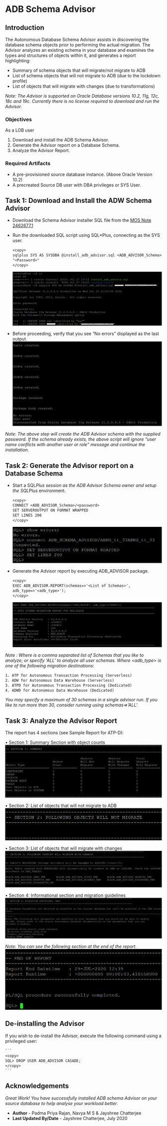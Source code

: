 # ADB Schema Advisor
## Introduction
The Autonomous Database Schema Advisor assists in discovering the database schema objects prior to performing the actual migration. The Advisor analyzes an existing schema in your database and examines the types and structures of objects within it, and generates a report highlighting: 
- Summary of schema objects that will migrate/not migrate to ADB
- List of schema objects that will not migrate to ADB (due to the lockdown profile)
- List of objects that will migrate with changes (due to transformations)

*Note: The Advisor is supported on Oracle Database versions 10.2, 11g, 12c, 18c and 19c. Currently there is no license required to download and run the Advisor.*

### Objectives

As a LOB user
1. Download and install the ADB Schema Advisor.
2. Generate the Advisor report on a Database Schema.
3. Analyze the Advisor Report.

### Required Artifacts

- A pre-provisioned source database instance. (Above Oracle Version 10.2)
- A precreated Source DB user with DBA privileges or SYS User.

## Task 1: Download and Install the ADW Schema Advisor

- Download the Schema Advisor installer SQL file from the [MOS Note 2462677.1](https://support.oracle.com/epmos/faces/DocumentDisplay?_afrLoop=277447597426018&parent=EXTERNAL_SEARCH&sourceId=BULLETIN&id=2462677.1&_afrWindowMode=0&_adf.ctrl-state=14ax6bm2am_4)

- Run the downloaded SQL script using SQL*Plus, connecting as the SYS user.

    ```
    <copy>
    sqlplus SYS AS SYSDBA @install_adb_advisor.sql <ADB_ADVISOR_Schema> "<Password>"
    </copy>
    ```
  ![](./images/Img1.png " ") 
  
- Before proceeding, verify that you see “No errors” displayed as the last output.
  ![](./images/Img2.jpg " ") 

*Note: The above step will create the ADB Advisor schema with the supplied password. If the schema already exists, the above script will ignore “user name conflicts with another user or role” message and continue the installation.*
  
## Task 2: Generate the Advisor report on a Database Schema

- Start a SQL*Plus session as the ADB Advisor Schema owner and setup the SQL*Plus environment.

    ```
    <copy>
    CONNECT <ADB_ADVISOR_Schema>/<password>
    SET SERVEROUTPUT ON FORMAT WRAPPED
    SET LINES 200
    </copy>
    ```
  ![](./images/Img3.jpg " ") 
  
- Generate the Advisor report by executing ADB_ADVISOR package.

    ```
    <copy>
    EXEC ADB_ADVISOR.REPORT(schemas=>'<List of Schemas>', adb_type=>'<adb_type>');
    </copy>
    ```
  ![](./images/Img4.jpg " ") 
  
*Note : Where <List of Schemas> is a comma separated list of Schemas that you like to analyze; or specify ‘ALL’ to analyze all user schemas.
Where <adb_type> is one of the following migration destinations:*
    
    1. ATP for Autonomous Transaction Processing (Serverless)
    2. ADW for Autonomous Data Warehouse (Serverless)
    3. ATPD for Autonomous Transaction Processing (Dedicated)
    4. ADWD for Autonomous Data Warehouse (Dedicated)
    
*You may specify a maximum of 30 schemas in a single advisor run. If you like to run more than 30, consider running using schemas=>’ALL’.*
    
## Task 3: Analyze the Advisor Report

The report has 4 sections (see Sample Report for ATP-D): 

 • Section 1: Summary Section with object counts 
  ![](./images/Img5.jpg " ") 
  
 • Section 2: List of objects that will not migrate to ADB 
  ![](./images/Img6.jpg " ") 
  
 • Section 3: List of objects that will migrate with changes
  ![](./images/Img7.jpg " ") 
  
 • Section 4: Informational section and migration guidelines
  ![](./images/Img8.jpg " ") 

*Note: You can see the following section at the end of the report.*
  ![](./images/Img9.jpg " ")
  
## De-installing the Advisor 
If you wish to de-install the Advisor, execute the following command using a privileged user: 

    ```
    <copy>
    SQL> DROP USER ADB_ADVISOR CASADE;
    </copy>
    ```

## Acknowledgements

*Great Work! You have successfully installed ADB schema Advisor on your source database to help analyse your workload better.*

- **Author** - Padma Priya Rajan, Navya M S & Jayshree Chatterjee
- **Last Updated By/Date** - Jayshree Chatterjee, July 2020


